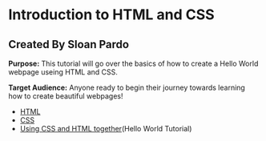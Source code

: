 # Introduction to HTML and CSS

## Created By Sloan Pardo 
**Purpose:** This tutorial will go over the basics of how to create a Hello World webpage useing HTML and CSS. 

**Target Audience:** Anyone ready to begin their journey towards learning how to create beautiful webpages!

+ [HTML](HTML.md)
+ [CSS](CSS.md)
+ [Using CSS and HTML together](HTMLandCSS.md)(Hello World Tutorial)

